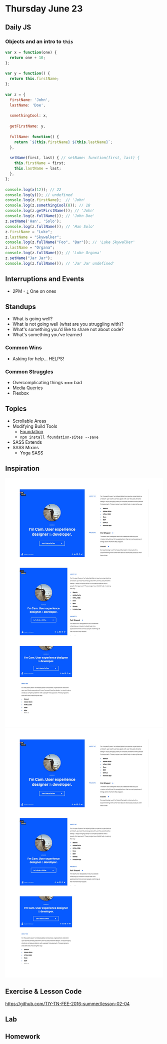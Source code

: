 # Thursday June 23

## Daily JS

### Objects and an intro to `this`

```js
var x = function(one) {
  return one + 10;
};

var y = function() {
  return this.firstName;
};

var z = {
  firstName: 'John',
  lastName: 'Doe',

  somethingCool: x,

  getFirstName: y,

  fullName: function() {
    return `${this.firstName} ${this.lastName}`;
  },

  setName(first, last) { // setName: function(first, last) {
    this.firstName = first;
    this.lastName = last;
  },
};

console.log(x(12)); // 22
console.log(y()); // undefined
console.log(z.firstName);  // 'John'
console.log(z.somethingCool(8)); // 18
console.log(z.getFirstName()); // 'John'
console.log(z.fullName()); // 'John Doe'
z.setName('Han', 'Solo');
console.log(z.fullName()); // 'Han Solo'
z.firstName = "Luke";
z.lastName = "Skywalker";
console.log(z.fullName("Foo", "Bar")); // 'Luke Skywalker'
z.lastName = "Organa";
console.log(z.fullName()); // 'Luke Organa'
z.setName("Jar Jar");
console.log(z.fullName()); // 'Jar Jar undefined'
```

## Interruptions and Events

* 2PM - ¿ One on ones

## Standups

* What is going well?
* What is not going well (what are you struggling with)?
* What's something you'd like to share not about code?
* What's something you've learned

### Common Wins

* Asking for help... HELPS!

### Common Struggles

* Overcomplicating things === bad
* Media Queries
* Flexbox

## Topics

* Scrollable Areas
* Modifying Build Tools
  - [Foundation](http://foundation.zurb.com/sites/docs/v/5.5.3/using-sass.html)
  - `npm install foundation-sites --save`
* SASS Extends
* SASS Mixins
  - Yoga SASS

## Inspiration

![Desktop](big-info.jpg)
![Mobil](mobile-info.jpg)

## Exercise & Lesson Code

https://github.com/TIY-TN-FEE-2016-summer/lesson-02-04

## Lab

## Homework
